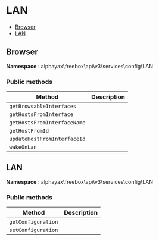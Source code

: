 # LAN

- [Browser](#Browser)
- [LAN](#LAN)


<a name="Browser"></a>
## Browser

**Namespace**  : alphayax\freebox\api\v3\services\config\LAN

### Public methods

| Method | Description |
|---|---|
| `getBrowsableInterfaces` |  | 
| `getHostsFromInterface` |  | 
| `getHostsFromInterfaceName` |  | 
| `getHostFromId` |  | 
| `updateHostFromInterfaceId` |  | 
| `wakeOnLan` |  | 

<a name="LAN"></a>
## LAN

**Namespace**  : alphayax\freebox\api\v3\services\config\LAN

### Public methods

| Method | Description |
|---|---|
| `getConfiguration` |  | 
| `setConfiguration` |  | 

